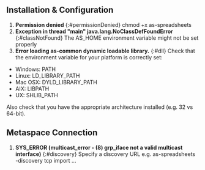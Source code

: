 ## Installation & Configuration

1. **Permission denied**
	{:#permissionDenied}
chmod +x as-spreadsheets
2. **Exception in thread "main" java.lang.NoClassDefFoundError**
	{:#classNotFound}
The AS_HOME environment variable might not be set properly
3. **Error loading as-common dynamic loadable library.**
	{:#dll}
Check that the environment variable for your platform is correctly set:
* Windows: PATH
* Linux: LD_LIBRARY_PATH
* Mac OSX: DYLD_LIBRARY_PATH
* AIX: LIBPATH
* UX: SHLIB_PATH

Also check that you have the appropriate architecture installed (e.g. 32 vs 64-bit).

## Metaspace Connection

1. **SYS_ERROR (multicast_error - (8) grp_iface not a valid multicast interface)**
	{:#discovery}
Specify a discovery URL e.g. as-spreadsheets -discovery tcp import ...